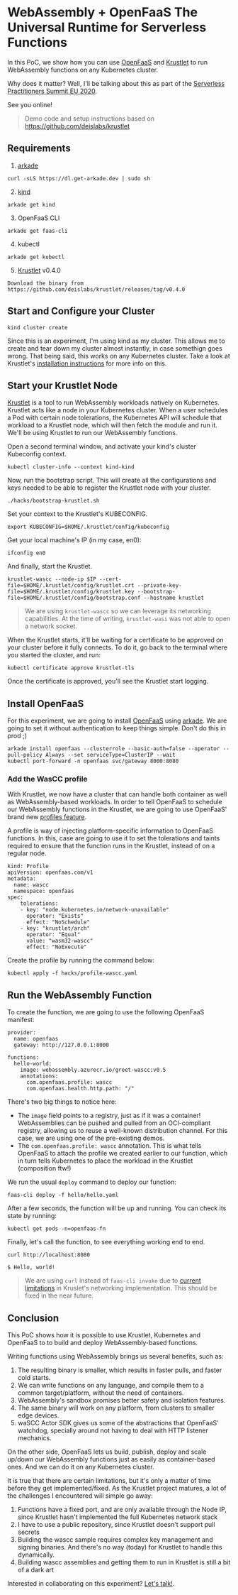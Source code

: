 # WebAssembly + OpenFaaS The Universal Runtime for Serverless Functions

In this PoC, we show how you can use [OpenFaaS](https://openfaas.com) and [Krustlet](https://github.com/deislabs/krustlet) to run WebAssembly functions on any Kubernetes cluster.

Why does it matter? Well, I'll be talking about this as part of the [Serverless Practitioners Summit EU 2020](https://spseu20.sched.com/event/aYpr/webassembly-openfaas-the-universal-runtime-for-serverless-functions-ramiro-berrelleza-okteto). 

See you online!

> Demo code and setup instructions based on https://github.com/deislabs/krustlet

## Requirements

1. [arkade](https://github.com/alexellis/arkade)
```
curl -sLS https://dl.get-arkade.dev | sudo sh
```

2. [kind](https://github.com/kubernetes-sigs/kind)
```
arkade get kind
```

3. OpenFaaS CLI
```
arkade get faas-cli
```

4. kubectl
```
arkade get kubectl
```

5. [Krustlet](https://github.com/deislabs/krustlet) v0.4.0
```
Download the binary from https://github.com/deislabs/krustlet/releases/tag/v0.4.0
```

## Start and Configure your Cluster

```
kind cluster create
```

Since this is an experiment, I'm using kind as my cluster. This allows me to create and tear down my cluster almost instantly, in case somethign goes wrong. That being said, this works on any Kubernetes cluster. Take a look at Krustlet's [installation instructions](https://github.com/deislabs/krustlet/blob/master/docs/intro/install.md) for more info on this.

## Start your Krustlet Node

[Krustlet](https://github.com/deislabs/krustlet) is a tool to run WebAssembly workloads natively on Kubernetes. Krustlet acts like a node in your Kubernetes cluster. When a user schedules a Pod with certain node tolerations, the Kubernetes API will schedule that workload to a Krustlet node, which will then fetch the module and run it. We'll be using Krustlet to run our WebAssembly functions.

Open a second terminal window, and activate your kind's cluster Kubeconfig context.

```
kubectl cluster-info --context kind-kind
```

Now, run the bootstrap script. This will create all the configurations and keys needed to be able to register the Krustlet node with your cluster.

```
./hacks/bootstrap-krustlet.sh
```

Set your context to the Krustlet's KUBECONFIG.
```
export KUBECONFIG=$HOME/.krustlet/config/kubeconfig
```

Get your local machine's IP (in my case, en0):
```
ifconfig en0
```

And finally, start the Krustlet.
```
krustlet-wascc --node-ip $IP --cert-file=$HOME/.krustlet/config/krustlet.crt --private-key-file=$HOME/.krustlet/config/krustlet.key --bootstrap-file=$HOME/.krustlet/config/bootstrap.conf --hostname krustlet
```

> We are using `krustlet-wascc` so we can leverage its networking capabilities. At the time of writing, `krustlet-wasi` was not able to open a network socket.

When the Krustlet starts, it'll be  waiting for a certificate to be approved on your cluster before it fully connects. To do it, go back to the terminal where you started the cluster, and run:

```
kubectl certificate approve krustlet-tls
```

Once the certificate is approved, you'll see the Krustlet start logging. 

## Install OpenFaaS

For this experiment, we are going to install [OpenFaaS](https://www.openfaas.com/) using [arkade](https://github.com/alexellis/arkade). We are going to set it without authentication to keep things simple. Don't do this in prod ;)

```
arkade install openfaas --clusterrole --basic-auth=false --operator --pull-policy Always --set serviceType=ClusterIP --wait 
kubectl port-forward -n openfaas svc/gateway 8000:8080
```

### Add the WasCC profile

With Krustlet, we now have a cluster that can handle both container as well as WebAssembly-based workloads. In order to tell OpenFaaS to schedule our WebAssembly functions in the Krustlet, we are going to use OpenFaaS' brand new [profiles feature](https://docs.openfaas.com/reference/profiles/). 

A profile is  way of injecting platform-specific information to OpenFaaS functions. In this, case are going to use it to set the tolerations and taints required to ensure that the function runs in the Krustlet, instead of on a regular node. 

```
kind: Profile
apiVersion: openfaas.com/v1
metadata:
  name: wascc
  namespace: openfaas
spec:
    tolerations:
    - key: "node.kubernetes.io/network-unavailable"
      operator: "Exists"
      effect: "NoSchedule"
    - key: "krustlet/arch"
      operator: "Equal"
      value: "wasm32-wascc"
      effect: "NoExecute"
```

Create the profile by running the command below:

```
kubectl apply -f hacks/profile-wascc.yaml
```

## Run the WebAssembly Function

To create the function, we are going to use the following OpenFaaS manifest:

```
provider:
  name: openfaas
  gateway: http://127.0.0.1:8000

functions:
  hello-world:
    image: webassembly.azurecr.io/greet-wascc:v0.5
    annotations:
      com.openfaas.profile: wascc
      com.openfaas.health.http.path: "/"
```

There's two big things to notice here:
- The `image` field points to a registry, just as if it was a container! WebAssemblies can be pushed and pulled from an OCI-compliant registry, allowing us to reuse a well-known distribution channel. For this case, we are using one of the pre-existing demos.
- The `com.openfaas.profile: wascc` annotation. This is what tells OpenFaaS to attach the profile we created earlier to our function, which in turn tells Kubernetes to place the workload in the Krustlet (composition ftw!)

We run the usual `deploy` command to deploy our function:
```
faas-cli deploy -f hello/hello.yaml
```

After a few seconds, the function will be up and running. You can check its state by running:

```
kubectl get pods -n=openfaas-fn
```

Finally, let's call the function, to see everything working end to end. 

```
curl http://localhost:8080
```

```
$ Hello, world!
```

> We are using `curl` instead of `faas-cli invoke` due to [current limitations](https://github.com/deislabs/krustlet/issues/293) in Kruslet's networking implementation. This should be fixed in the near future.

## Conclusion

This PoC shows how it is possible to use Krustlet, Kubernetes and OpenFaaS to to build and deploy WebAssembly-based functions. 

Writing functions using WebAssembly brings us several benefits, such as:
1. The resulting binary is smaller, which results in faster pulls, and faster cold starts.
1. We can write functions on any language, and compile them to a common target/platform, without the need of containers.
1. WebAssembly's sandbox promises better safety and isolation features.
1. The same binary will work on any platform, from clusters to smaller edge devices.
1. waSCC Actor SDK gives us some of the  abstractions that OpenFaaS' watchdog, specially around not having to deal with HTTP listener mechanics.

On the other side, OpenFaaS lets us build, publish, deploy and scale up/down our WebAssembly functions just as easily as container-based ones. And we can do it on any Kubernetes cluster. 

It is true that there are certain limitations, but it's only a matter of time before they get implemented/fixed. As the Krustlet project matures, a lot of the challenges I encountered will simple go away:

1. Functions have a fixed port, and are only available through the Node IP, since Krustlet hasn't implemented the full Kubernetes network stack
1. I have to use a public repository, since Krustlet doesn't support pull secrets
1. Building the wascc sample requires complex key management and signing binaries. And there's no way (today) for Krustlet to handle this dynamically.
1. Building wascc assemblies and getting them to run in Krustlet is still a bit of a dark art

Interested in collaborating on this experiment? [Let's talk!](https://twitter.com/rberrelleza).


